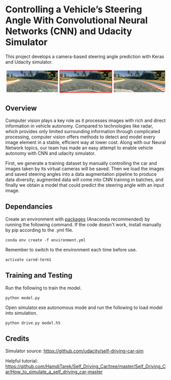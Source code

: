 # Controlling a Vehicle’s Steering Angle With Convolutional Neural Networks (CNN) and Udacity Simulator

This project develops a camera-based steering angle prediction with Keras and Udacity simulator.

![](https://github.com/xiamze/steering_angle_prediction/blob/main/Image/1.png)

## Overview

Computer vision plays a key role as it processes images with rich and direct information in vehicle autonomy. Compared to technologies like radar, which provides only limited surrounding information through complicated processing, computer vision offers methods to detect and model every image element in a stable, efficient way at lower cost. Along with our Neural Network topics, our team has made an easy attempt to enable vehicle autonomy with CNN and udacity simulator. 

First, we generate a training dataset by manually controlling the car and images taken by its virtual cameras will be saved. Then we load the images and saved steering angles into a data augmentation pipeline to produce data diversity; augmented data will come into CNN training in batches, and finally we obtain a model that could predict the steering angle with an input image.

## Dependancies

Create an environment with [packages](https://github.com/xiamze/steering_angle_prediction/blob/main/environment.yml) (Anaconda recommended) by running the following command. If the code doesn't work, install manually by pip according to the .yml file.

```
conda env create -f environment.yml 
```
Remember to switch to the environment each time before use.
```
activate carnd-term1
```

## Training and Testing

Run the following to train the model.
```
python model.py
```

Open simulator.exe autonomous mode and run the following to load model into simulation.
```
python drive.py model.h5
```

## Credits
Simulator source: https://github.com/udacity/self-driving-car-sim

Helpful tutorial: https://github.com/HamdiTarek/Self_Driving_Car/tree/master/Self_Driving_Car/How_to_simulate_a_self_driving_car-master



